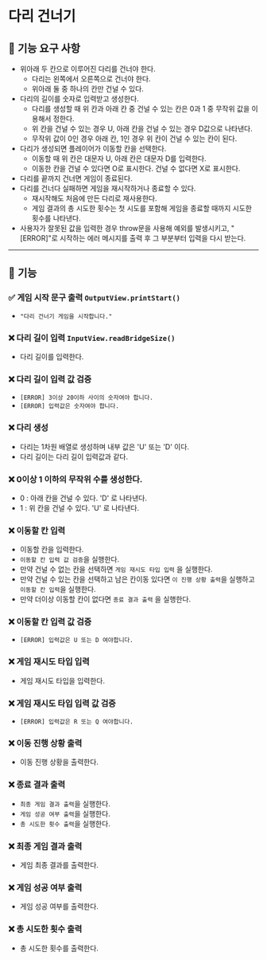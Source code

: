 # 다리 건너기

## 📜 기능 요구 사항

- 위아래 두 칸으로 이루어진 다리를 건너야 한다.
  - 다리는 왼쪽에서 오른쪽으로 건너야 한다.
  - 위아래 둘 중 하나의 칸만 건널 수 있다.
- 다리의 길이를 숫자로 입력받고 생성한다.
  - 다리를 생성할 때 위 칸과 아래 칸 중 건널 수 있는 칸은 0과 1 중 무작위 값을 이용해서 정한다.  
  - 위 칸을 건널 수 있는 경우 U, 아래 칸을 건널 수 있는 경우 D값으로 나타낸다.
  - 무작위 값이 0인 경우 아래 칸, 1인 경우 위 칸이 건널 수 있는 칸이 된다.
- 다리가 생성되면 플레이어가 이동할 칸을 선택한다.
  - 이동할 때 위 칸은 대문자 U, 아래 칸은 대문자 D를 입력한다.
  - 이동한 칸을 건널 수 있다면 O로 표시한다. 건널 수 없다면 X로 표시한다.
- 다리를 끝까지 건너면 게임이 종료된다.
- 다리를 건너다 실패하면 게임을 재시작하거나 종료할 수 있다.
  - 재시작해도 처음에 만든 다리로 재사용한다.
  - 게임 결과의 총 시도한 횟수는 첫 시도를 포함해 게임을 종료할 때까지 시도한 횟수를 나타낸다.
- 사용자가 잘못된 값을 입력한 경우 throw문을 사용해 예외를 발생시키고, "[ERROR]"로 시작하는 에러 메시지를 출력 후 그 부분부터 입력을 다시 받는다.

---
## 📜 기능
### ✅ 게임 시작 문구 출력 `OutputView.printStart()`
- `"다리 건너기 게임을 시작합니다."`
  
### ❌ 다리 길이 입력 `InputView.readBridgeSize()`
- 다리 길이를 입력한다.

### ❌ 다리 길이 입력 값 검증
- `[ERROR] 3이상 20이하 사이의 숫자여야 합니다.`
- `[ERROR] 입력값은 숫자여야 합니다.`

### ❌ 다리 생성
- 다리는 1차원 배열로 생성하며 내부 값은 'U' 또는 'D' 이다.
- 다리 길이는 다리 길이 입력값과 같다.

### ❌ 0이상 1 이하의 무작위 수를 생성한다.
  - 0 : 아래 칸을 건널 수 있다. 'D' 로 나타낸다.
  - 1 : 위 칸을 건널 수 있다. 'U' 로 나타낸다.

### ❌ 이동할 칸 입력
- 이동할 칸을 입력한다.
- `이동할 칸 입력 값 검증`을 실행한다.
- 만약 건널 수 없는 칸을 선택하면 `게임 재시도 타입 입력` 을 실행한다.
- 만약 건널 수 있는 칸을 선택하고 남은 칸이동 있다면 `이 진행 상황 출력`을 실행하고 `이동할 칸 입력`을 실행한다.
- 만약 더이상 이동할 칸이 없다면 `종료 결과 출력` 을 실행한다.


### ❌ 이동할 칸 입력 값 검증
- `[ERROR] 입력값은 U 또는 D 여야합니다.`

### ❌ 게임 재시도 타입 입력
- 게임 재시도 타입을 입력한다.

### ❌ 게임 재시도 타입 입력 값 검증
- `[ERROR] 입력값은 R 또는 Q 여야합니다.`

### ❌ 이동 진행 상황 출력
- 이동 진행 상황을 출력한다.

### ❌ 종료 결과 출력
- `최종 게임 결과 출력`을 실행한다.
- `게임 성공 여부 출력`을 실행한다.
- `총 시도한 횟수 출력`을 실행한다.

### ❌ 최종 게임 결과 출력
- 게임 최종 결과를 출력한다.

### ❌ 게임 성공 여부 출력
- 게임 성공 여부를 출력한다.

### ❌ 총 시도한 횟수 출력
- 총 시도한 횟수를 출력한다.


